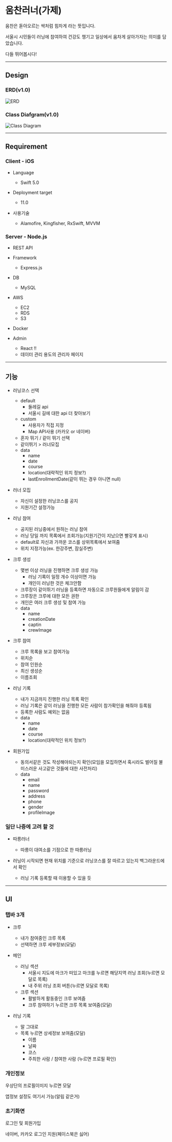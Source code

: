 # 움찬러너(가제)


움찬은 돋아오르는 싹처럼 힘차게 라는 뜻입니다.

서울시 시민들이 러닝에 참여하여 건강도 챙기고 일상에서 움차게 살아가자는 의미를 담았습니다.

다들 뛰어봅시다!


---

## Design

### ERD(v1.0)
![ERD](https://github.com/YukJiSoo/UMCNAN-Document/blob/master/Class_190804_v1.0.png)

### Class Diafgram(v1.0)
![Class Diagram](https://github.com/YukJiSoo/UMCNAN-Document/blob/master/Class_190804_v1.0.png)

---

## Requirement

### Client - iOS

- Language
  - Swift 5.0
  
- Deployment target
  - 11.0
  
- 사용기술
  - Alamofire, Kingfisher, RxSwift, MVVM



### Server - Node.js

- REST API

- Framework
  - Express.js
  
- DB
  - MySQL
  
- AWS
  - EC2
  - RDS
  - S3
  
- Docker

- Admin
  - React !!
  - 데이터 관리 용도의 관리자 페이지


---

## 기능

- 러닝코스 선택
  - default
    - 둘레길 api
    - 서울시 길에 대한 api 더 찾아보기
  - custom
    - 사용자가 직접 지정
    - Map API사용 (카카오 or 네이버)
  - 혼자 뛰기 / 같이 뛰기 선택
  - 같이뛰기 > 러너모집
  - data
    - name
    - date
    - course
    - location(대략적인 위치 정보?)
    - lastEnrollmentDate(같이 뛰는 경우 아니면 null)
    
- 러너 모집
  - 자신이 설정한 러닝코스를 공지
  - 지원기간 설정가능
    
- 러닝 참여
  - 공지된 러닝중에서 원하는 러닝 참여
  - 러닝 당일 까지 목록에서 조회가능(지원기간이 지났으면 빨갛게 표시)
  - default로 자신과 가까운 코스를 상위목록에서 보여줌
  - 위치 지정가능(ex. 한강주변, 잠실주변)
  
- 크루 생성
  - 몇번 이상 러닝을 진행하면 크루 생성 가능 
    - 러닝 기록이 일정 개수 이상이면 가능
    - 개인이 러닝한 것은 체크안함
  - 크루장이 같이뛰기 러닝을 등록하면 자동으로 크루원들에게 알림이 감
  - 크루장은 크루에 대한 모든 권한
  - 개인은 여러 크루 생성 및 참여 가능
  - data
    - name
    - creationDate
    - captin
    - crewImage
    
- 크루 참여
  - 크루 목록을 보고 참여가능
  - 위치순
  - 참여 인원순
  - 최신 생성순
  - 이름조회
  
- 러닝 기록
  - 내가 지금까지 진행한 러닝 목록 확인
  - 러닝 기록은 같이 러닝을 진행한 모든 사람이 참가확인을 해줘야 등록됨
  - 등록한 사람도 예외는 없음
  - data
    - name
    - date
    - course
    - location(대략적인 위치 정보?)
    
- 회원가입
  - 동의서같은 것도 작성해야되는지 확인(모임을 모집하면서 혹시라도 벌어질 불미스러운 사고같은 것들에 대한 사전처리)
  - data
    - email
    - name
    - password
    - address
    - phone
    - gender
    - profileImage



### 일단 나중에 고려 할 것

- 따릉러너
  - 따릉이 대여소를 기점으로 한 따릉러닝
  
- 러닝이 시작되면 현재 위치를 기준으로 러닝코스를 잘 따르고 있는지 백그라운드에서 확인
  - 러닝 기록 등록할 때 이용할 수 있을 듯
  

---

## UI

### 탭바 3개

- 크루
  - 내가 참여중인 크루 목록
  - 선택하면 크루 세부정보(모달)
  
- 메인
  - 러닝 섹션
    - 서울시 지도에 마크가 떠있고 마크를 누르면 해당지역 러닝 조회(누르면 모달로 목록)
    - 내 주위 러닝 조회 버튼(누르면 모달로 목록)
  - 크루 섹션
    - 활발하게 활동중인 크루 보여줌
    - 크루 참여하기 누르면 크루 목록 보여줌(모달)
    
- 러닝 기록
  - 말 그대로
  - 목록 누르면 상세정보 보여줌(모달)
    - 이름
    - 날짜
    - 코스
    - 주최한 사람 / 참여한 사람 (누르면 프로필 확인)



### 개인정보

우상단의 프로필이미지 누르면 모달

앱정보 설정도 여기서 가능(알림 같은거)



### 초기화면

로그인 및 회원가입

네이버, 카카오 로그인 지원(페이스북은 싫어)
